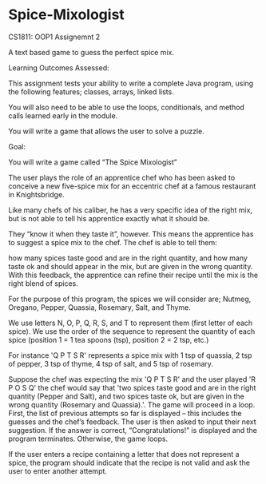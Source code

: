 # Spice-Mixologist
CS1811: OOP1 Assignemnt 2

A text based game to guess the perfect spice mix.


Learning Outcomes Assessed:

This assignment tests your ability to write a complete Java program, using the following features; classes,
arrays,
linked lists.

You will also need to be able to use the loops, conditionals, and method calls learned early in the module.

You will write a game that allows the user to solve a puzzle.


Goal:

You will write a game called “The Spice Mixologist”

The user plays the role of an apprentice chef who has been asked to conceive a new five-spice mix for an eccentric chef at a famous restaurant in Knightsbridge.

Like many chefs of his caliber, he has a very specific idea of the right mix, but is not able to tell his apprentice exactly what it should be.

They “know it when they taste it”, however. This means the apprentice has to suggest a spice mix to the chef. The chef is able to tell them:

how many spices taste good and are in the right quantity, and
how many taste ok and should appear in the mix, but are given in the wrong quantity.
With this feedback, the apprentice can refine their recipe until the mix is the right blend of spices.

For the purpose of this program, the spices we will consider are; Nutmeg,
Oregano,
Pepper,
Quassia,
Rosemary,
Salt, and
Thyme.

We use letters N, O, P, Q, R, S, and T to represent them (first letter of each spice). We use the order of the sequence to represent the quantity of each spice (position 1 = 1 tea spoons (tsp), position 2 = 2 tsp, etc.)

For instance 'Q P T S R' represents a spice mix with 1 tsp of quassia, 2 tsp of pepper, 3 tsp of thyme, 4 tsp of salt, and 5 tsp of rosemary.

Suppose the chef was expecting the mix  'Q P T S R' and  the user played 'R P O S Q' the chef would say that 'two spices taste good and are in the right quantity (Pepper and Salt), and
two spices taste ok, but are given in the wrong quantity (Rosemary and Quassia).'.
The game will proceed in a loop. First, the list of previous attempts so far is displayed – this includes the guesses and the chef’s feedback. The user is then asked to input their next suggestion. If the answer is correct, “Congratulations!” is displayed and the program terminates. Otherwise, the game loops.

If the user enters a recipe containing a letter that does not represent a spice, the program should indicate that the recipe is not valid and ask the user to enter another attempt.
